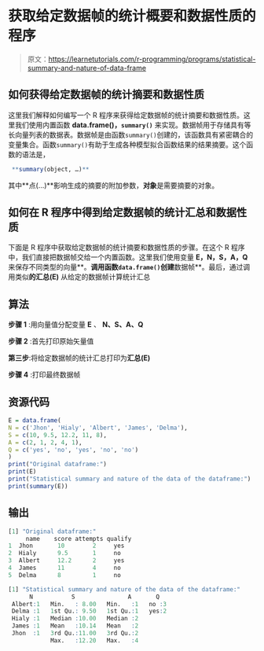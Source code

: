 # 获取给定数据帧的统计概要和数据性质的程序

> 原文：<https://learnetutorials.com/r-programming/programs/statistical-summary-and-nature-of-data-frame>

## 如何获得给定数据帧的统计摘要和数据性质

这里我们解释如何编写一个 R 程序来获得给定数据帧的统计摘要和数据性质。这里我们使用内置函数 **data.frame()，`summary()`** 来实现。数据帧用于存储具有等长向量列表的数据表。数据帧是由函数`summary()`创建的，该函数具有紧密耦合的变量集合。函数`summary()`有助于生成各种模型拟合函数结果的结果摘要。这个函数的语法是，

```r
 **summary(object, …)** 

```

其中**点(...)**影响生成的摘要的附加参数，**对象**是需要摘要的对象。

## 如何在 R 程序中得到给定数据帧的统计汇总和数据性质

下面是 R 程序中获取给定数据帧的统计摘要和数据性质的步骤。在这个 R 程序中，我们直接把数据帧交给一个内置函数。这里我们使用变量 **E，N，S，A，Q** 来保存不同类型的向量**。**调用函数`data.frame()`创建**数据帧**。最后，通过调用类似**的汇总(E)** 从给定的数据帧计算统计汇总

## 算法

**步骤 1** :用向量值分配变量 **E** 、 **N、S、A、Q**

**步骤 2** :首先打印原始矢量值

**第三步**:将给定数据帧的统计汇总打印为**汇总(E)**

**步骤 4** :打印最终数据帧

## 资源代码

```r
E = data.frame(
N = c('Jhon', 'Hialy', 'Albert', 'James', 'Delma'),
S = c(10, 9.5, 12.2, 11, 8),
A = c(2, 1, 2, 4, 1),
Q = c('yes', 'no', 'yes', 'no', 'no')
)
print("Original dataframe:")
print(E)
print("Statistical summary and nature of the data of the dataframe:")
print(summary(E))

```

## 输出

```r
[1] "Original dataframe:"
     name    score attempts qualify
1  Jhon       10        2     yes
2  Hialy      9.5       1     no
3  Albert     12.2      2     yes
4  James      11        4     no
5  Delma      8         1     no

[1] "Statistical summary and nature of the data of the dataframe:"
      N           S               A       Q    
 Albert:1   Min.   : 8.00   Min.   :1   no :3  
 Delma :1   1st Qu.: 9.50   1st Qu.:1   yes:2  
 Hialy :1   Median :10.00   Median :2          
 James :1   Mean   :10.14   Mean   :2          
 Jhon  :1   3rd Qu.:11.00   3rd Qu.:2          
            Max.   :12.20   Max.   :4 
```